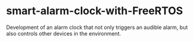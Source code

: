 # smart-alarm-clock-with-FreeRTOS
Development of an alarm clock that not only triggers an audible alarm, but also controls other devices in the environment.
